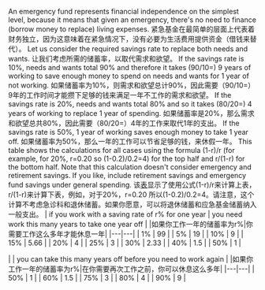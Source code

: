 An emergency fund represents financial independence on the simplest level, because  it  means  that  given  an  emergency,  there's  no  need  to  finance  (borrow money to replace) living expenses.
紧急基金在最简单的层面上代表着财务独立，因为这意味着在紧急情况下，没有必要为生活费用提供资金（借钱来替代）。
Let us consider the required savings rate to replace both needs and wants.
让我们考虑所需的储蓄率，以取代需求和欲望。
If the  savings  rate  is  10%,  needs  and  wants  total  90%  and  therefore  it  takes (90/10=) 9 years of working to save enough money to spend on needs and wants for 1 year of not working.
如果储蓄率为10%，则需求和欲望总计90%，因此需要（90/10=）9年的工作时间才能攒下足够的钱来满足一年不工作的需求和欲望。
If the savings rate is 20%, needs and wants total 80% and so it takes (80/20=) 4 years of working to replace 1 year of spending.
如果储蓄率是20%，那么需求和欲望总共80%，因此需要（80/20=）4年的工作来取代1年的支出。
If the savings rate is 50%, 1 year of working saves enough money to take 1 year off.
如果储蓄率为50%，那么一年的工作可以节省足够的钱，来休假一年。
This  table  shows  the  calculations  for  all  cases  using  the  formula  (1-r)/r  (for example, for 20%, r=0.20 so (1-0.2)/0.2=4) for  the top  half  and  r/(1-r)  for  the bottom half. Note that this calculation doesn't consider emergency and retirement savings.  If  you  like,  include  retirement  savings  and  emergency  fund  savings under general spending.
该[表]()显示了使用公式(1-r)/r来计算上表， r/(1-r)来计算下表，例如，对于20%，r=0.20 所以(1-0.2)/0.2=4。请注意，这个计算不考虑急诊科和退休储蓄。如果你愿意，可以将退休储蓄和应急基金储蓄纳入一般支出。
| if you work with a saving rate of r% for one year | you need work this many years to take one year off |
|如果你工作一年的储蓄率为r%|你需要工作这么多年才能休息一年|
|---|---|
| 1% | 99 |
| 5% | 19 |
| 10% | 9 |
| 15% | 5.66 |
| 20% | 4 |
| 25% | 3 |
| 30% | 2.33 |
| 40% | 1.5 |
| 50% | 1 |

|  | you can take this many years off before you need to work again |
|如果你工作一年的储蓄率为r%|在你需要再次工作之前，你可以休息这么多年|
|---|---|
| 50% | 1 |
| 60% | 1.5 |
| 75% | 3 |
| 80% | 4 |
| 90% | 9 |